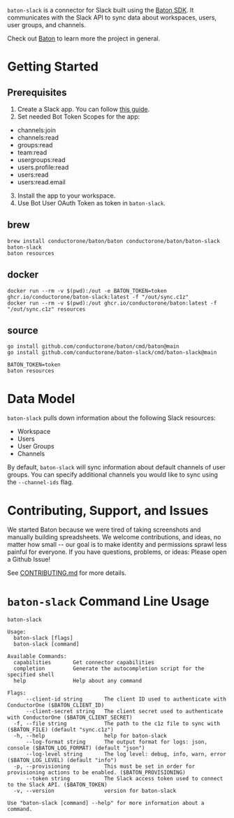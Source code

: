 `baton-slack` is a connector for Slack built using the [Baton SDK](https://github.com/conductorone/baton-sdk). It communicates with the Slack API to sync data about workspaces, users, user groups, and channels.

Check out [Baton](https://github.com/conductorone/baton) to learn more the project in general.

# Getting Started

## Prerequisites

1. Create a Slack app. You can follow [this guide](https://api.slack.com/authentication/basics).
2. Set needed Bot Token Scopes for the app: 
  - channels:join
  - channels:read
  - groups:read
  - team:read
  - usergroups:read
  - users.profile:read
  - users:read
  - users:read.email
3. Install the app to your workspace.
4. Use Bot User OAuth Token as token in `baton-slack`.

## brew

```
brew install conductorone/baton/baton conductorone/baton/baton-slack
baton-slack
baton resources
```

## docker

```
docker run --rm -v $(pwd):/out -e BATON_TOKEN=token ghcr.io/conductorone/baton-slack:latest -f "/out/sync.c1z"
docker run --rm -v $(pwd):/out ghcr.io/conductorone/baton:latest -f "/out/sync.c1z" resources
```

## source

```
go install github.com/conductorone/baton/cmd/baton@main
go install github.com/conductorone/baton-slack/cmd/baton-slack@main

BATON_TOKEN=token
baton resources
```

# Data Model

`baton-slack` pulls down information about the following Slack resources:
- Workspace
- Users
- User Groups
- Channels

By default, `baton-slack` will sync information about default channels of user groups. You can specify additional channels you would like to sync using the `--channel-ids` flag.

# Contributing, Support, and Issues

We started Baton because we were tired of taking screenshots and manually building spreadsheets. We welcome contributions, and ideas, no matter how small -- our goal is to make identity and permissions sprawl less painful for everyone. If you have questions, problems, or ideas: Please open a Github Issue!

See [CONTRIBUTING.md](https://github.com/ConductorOne/baton/blob/main/CONTRIBUTING.md) for more details.

# `baton-slack` Command Line Usage

```
baton-slack

Usage:
  baton-slack [flags]
  baton-slack [command]

Available Commands:
  capabilities       Get connector capabilities
  completion         Generate the autocompletion script for the specified shell
  help               Help about any command

Flags:
      --client-id string       The client ID used to authenticate with ConductorOne ($BATON_CLIENT_ID)
      --client-secret string   The client secret used to authenticate with ConductorOne ($BATON_CLIENT_SECRET)
  -f, --file string            The path to the c1z file to sync with ($BATON_FILE) (default "sync.c1z")
  -h, --help                   help for baton-slack
      --log-format string      The output format for logs: json, console ($BATON_LOG_FORMAT) (default "json")
      --log-level string       The log level: debug, info, warn, error ($BATON_LOG_LEVEL) (default "info")
  -p, --provisioning           This must be set in order for provisioning actions to be enabled. ($BATON_PROVISIONING)
      --token string           The Slack access token used to connect to the Slack API. ($BATON_TOKEN)
  -v, --version                version for baton-slack

Use "baton-slack [command] --help" for more information about a command.
```

